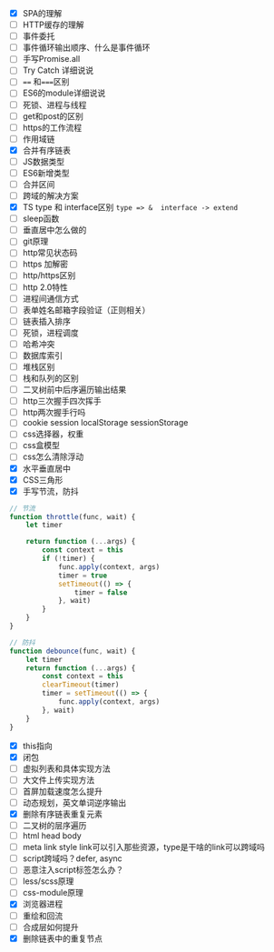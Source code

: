 - [x] SPA的理解
- [ ] HTTP缓存的理解
- [ ] 事件委托
- [ ] 事件循环输出顺序、什么是事件循环
- [ ] 手写Promise.all 
- [ ] Try Catch 详细说说
- [ ] `==` 和`===`区别
- [ ] ES6的module详细说说
- [ ] 死锁、进程与线程
- [ ] get和post的区别
- [ ] https的工作流程
- [ ] 作用域链
- [x] 合并有序链表
- [ ] JS数据类型
- [ ] ES6新增类型
- [ ] 合并区间
- [ ] 跨域的解决方案
- [x] TS type 和 interface区别 `type => &  interface -> extend`
- [ ] sleep函数
- [ ] 垂直居中怎么做的
- [ ] git原理
- [ ] http常见状态码
- [ ] https 加解密
- [ ] http/https区别
- [ ] http 2.0特性
- [ ] 进程间通信方式
- [ ] 表单姓名邮箱字段验证（正则相关）
- [ ] 链表插入排序
- [ ] 死锁，进程调度
- [ ] 哈希冲突
- [ ] 数据库索引
- [ ] 堆栈区别
- [ ] 栈和队列的区别
- [ ] 二叉树前中后序遍历输出结果
- [ ] http三次握手四次挥手
- [ ] http两次握手行吗
- [ ] cookie session localStorage sessionStorage
- [ ] css选择器，权重
- [ ] css盒模型
- [ ] css怎么清除浮动
- [x] 水平垂直居中
- [x] CSS三角形
- [x] 手写节流，防抖
```javascript
// 节流
function throttle(func, wait) {
	let timer

	return function (...args) {
		const context = this
		if (!timer) {
			func.apply(context, args)
			timer = true
			setTimeout(() => {
				timer = false
			}, wait)
		}
	}
}

// 防抖
function debounce(func, wait) {
	let timer
	return function (...args) {
		const context = this
		clearTimeout(timer)
		timer = setTimeout(() => {
			func.apply(context, args)
		}, wait)
	}
}
```
- [x] this指向
- [x] 闭包
- [ ] 虚拟列表和具体实现方法
- [ ] 大文件上传实现方法
- [ ] 首屏加载速度怎么提升
- [ ] 动态规划，英文单词逆序输出
- [x] 删除有序链表重复元素
- [ ] 二叉树的层序遍历
- [ ] html head body
- [ ] meta link style link可以引入那些资源，type是干啥的link可以跨域吗
- [ ] script跨域吗？defer, async 
- [ ] 恶意注入script标签怎么办？
- [ ] less/scss原理
- [ ] css-module原理
- [x] 浏览器进程
- [ ] 重绘和回流
- [ ] 合成层如何提升
- [x] 删除链表中的重复节点